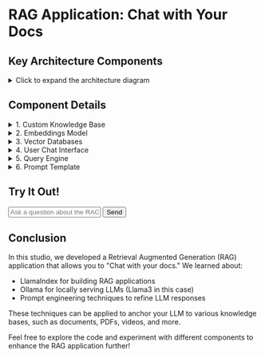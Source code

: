# RAG Application: Chat with Your Docs
## Key Architecture Components

<details>
<summary>Click to expand the architecture diagram</summary>

```mermaid
graph TD
    A[Custom Knowledge Base] --> B[Embeddings Model]
    B --> C[Vector Database]
    D[User Chat Interface] --> E[Query Engine]
    C --> E
    E --> F[LLM - Llama3]
    F --> D
    G[Prompt Template] --> E
```

</details>

## Component Details

<details>
<summary>1. Custom Knowledge Base</summary>

A collection of relevant and up-to-date information that serves as a foundation for RAG. In this case, it's a PDF provided by you that will be used as a source of truth to provide answers to user queries.

```python
from llama_index.core import SimpleDirectoryReader

# load data
loader = SimpleDirectoryReader(
    input_dir = input_dir_path,
    required_exts=[".pdf"],
    recursive=True
)
docs = loader.load_data()
```
</details>

<details>
<summary>2. Embeddings Model</summary>

A technique for representing text data as numerical vectors, which can be input into machine learning models.

```python
from llama_index.embeddings.huggingface import HuggingFaceEmbedding

embed_model = HuggingFaceEmbedding(model_name="BAAI/bge-large-en-v1.5", trust_remote_code=True)
```
</details>

<details>
<summary>3. Vector Databases</summary>

A collection of pre-computed vector representations of text data for fast retrieval and similarity search.

```python
from llama_index.core import Settings
from llama_index.core import VectorStoreIndex

# Create vector store and upload indexed data
Settings.embed_model = embed_model
index = VectorStoreIndex.from_documents(docs)
```
</details>

<details>
<summary>4. User Chat Interface</summary>

A user-friendly interface built with Streamlit that allows users to interact with the RAG system. The code for it can be found in `app.py`.
</details>

<details>
<summary>5. Query Engine</summary>

The query engine fetches relevant context and sends it along with the query to the LLM to generate a final natural language response.

```python
from llama_index.llms.ollama import Ollama
from llama_index.core import Settings

# setting up the llm
llm = Ollama(model="llama3", request_timeout=120.0) 

# Setup a query engine on the index previously created
Settings.llm = llm
query_engine = index.as_query_engine(streaming=True, similarity_top_k=4)
```
</details>

<details>
<summary>6. Prompt Template</summary>

A custom prompt template used to refine the response from LLM & include the context:

```python
qa_prompt_tmpl_str = (
    "Context information is below.\n"
    "---------------------\n"
    "{context_str}\n"
    "---------------------\n"
    "Given the context information above I want you to think step by step to answer the query in a crisp manner, incase case you don't know the answer say 'I don't know!'.\n"
    "Query: {query_str}\n"
    "Answer: "
)

qa_prompt_tmpl = PromptTemplate(qa_prompt_tmpl_str)
query_engine.update_prompts({"response_synthesizer:text_qa_template": qa_prompt_tmpl})
```
</details>

## Try It Out!

<div id="chat-demo">
    <input type="text" id="user-input" placeholder="Ask a question about the RAG application...">
    <button onclick="sendMessage()">Send</button>
    <div id="chat-output"></div>
</div>

<script>
function sendMessage() {
    const input = document.getElementById('user-input');
    const output = document.getElementById('chat-output');
    const question = input.value;
    input.value = '';
    
    output.innerHTML += `<p><strong>You:</strong> ${question}</p>`;
    
    // Simulated response (replace with actual API call in a real application)
    setTimeout(() => {
        const response = "This is a simulated response. In a real application, this would be generated by the RAG system based on your question.";
        output.innerHTML += `<p><strong>RAG System:</strong> ${response}</p>`;
    }, 1000);
}
</script>

## Conclusion

In this studio, we developed a Retrieval Augmented Generation (RAG) application that allows you to "Chat with your docs." We learned about:

- LlamaIndex for building RAG applications
- Ollama for locally serving LLMs (Llama3 in this case)
- Prompt engineering techniques to refine LLM responses

These techniques can be applied to anchor your LLM to various knowledge bases, such as documents, PDFs, videos, and more.

Feel free to explore the code and experiment with different components to enhance the RAG application further!